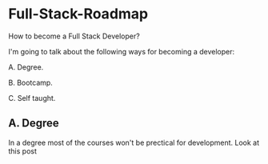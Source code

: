 # Full-Stack-Roadmap
How to become a Full Stack Developer?

I'm going to talk about the following ways for becoming a developer:

  A. Degree.
  
  B. Bootcamp.
  
  C. Self taught.
  
## A. Degree
In a degree most of the courses won't be prectical for development. Look at this post
  
